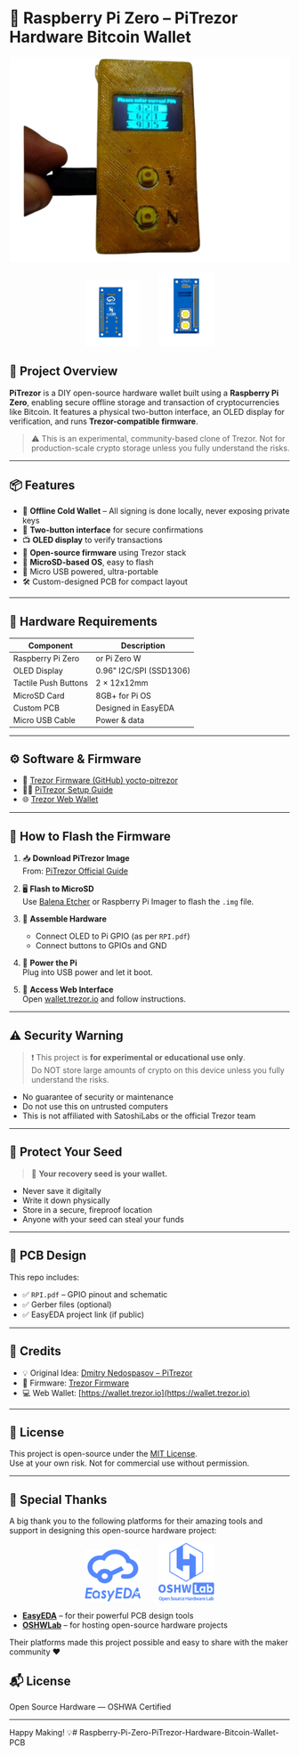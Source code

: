# 🔐 Raspberry Pi Zero – PiTrezor Hardware Bitcoin Wallet

![PiTrezor Banner](Image/demo.png) <!-- Replace with actual image path -->

<p align="center">
  <img src="Image/pi3dback.png" alt="PCB BACK" width="100"/>&nbsp;&nbsp;&nbsp;&nbsp;&nbsp;&nbsp;&nbsp;
  <img src="Image/pi3dfront.png" alt="PCB Front" width="100"/>
</p>

## 🧠 Project Overview

**PiTrezor** is a DIY open-source hardware wallet built using a **Raspberry Pi Zero**, enabling secure offline storage and transaction of cryptocurrencies like Bitcoin. It features a physical two-button interface, an OLED display for verification, and runs **Trezor-compatible firmware**.

> ⚠️ This is an experimental, community-based clone of Trezor. Not for production-scale crypto storage unless you fully understand the risks.

---

## 📦 Features

- 🔐 **Offline Cold Wallet** – All signing is done locally, never exposing private keys  
- 📲 **Two-button interface** for secure confirmations  
- 📺 **OLED display** to verify transactions  
- 🧩 **Open-source firmware** using Trezor stack  
- 💾 **MicroSD-based OS**, easy to flash  
- 🔌 Micro USB powered, ultra-portable  
- 🛠️ Custom-designed PCB for compact layout

---

## 🧰 Hardware Requirements

| Component            | Description                  |
|----------------------|------------------------------|
| Raspberry Pi Zero    | or Pi Zero W                 |
| OLED Display         | 0.96" I2C/SPI (SSD1306)      |
| Tactile Push Buttons | 2 × 12x12mm                  |
| MicroSD Card         | 8GB+ for Pi OS               |
| Custom PCB           | Designed in EasyEDA         |
| Micro USB Cable      | Power & data                 |

---

## ⚙️ Software & Firmware

- 🔧 [Trezor Firmware (GitHub) yocto-pitrezor](https://github.com/heneault/yocto-pitrezor)  
- 🧑‍💻 [PiTrezor Setup Guide](https://www.pitrezor.com/2018/02/pitrezor-homemade-trezor-bitcoin-wallet.html)  
- 🌐 [Trezor Web Wallet](https://wallet.trezor.io/)

---

## 💽 How to Flash the Firmware

1. 📥 **Download PiTrezor Image**  
   From: [PiTrezor Official Guide](https://www.pitrezor.com/2018/02/pitrezor-homemade-trezor-bitcoin-wallet.html)

2. 🖥️ **Flash to MicroSD**  
   Use [Balena Etcher](https://etcher.io/) or Raspberry Pi Imager to flash the `.img` file.

3. 🧩 **Assemble Hardware**  
   - Connect OLED to Pi GPIO (as per `RPI.pdf`)  
   - Connect buttons to GPIOs and GND

4. 🔌 **Power the Pi**  
   Plug into USB power and let it boot.

5. 🔐 **Access Web Interface**  
   Open [wallet.trezor.io](https://wallet.trezor.io/) and follow instructions.

---

## ⚠️ Security Warning

> ❗ This project is **for experimental or educational use only**.  
> Do NOT store large amounts of crypto on this device unless you fully understand the risks.

- No guarantee of security or maintenance
- Do not use this on untrusted computers
- This is not affiliated with SatoshiLabs or the official Trezor team

---

## 🧾 Protect Your Seed

> 🛑 **Your recovery seed is your wallet.**

- Never save it digitally  
- Write it down physically  
- Store in a secure, fireproof location  
- Anyone with your seed can steal your funds

---

## 📐 PCB Design

This repo includes:
- ✅ `RPI.pdf` – GPIO pinout and schematic
- ✅ Gerber files (optional)
- ✅ EasyEDA project link (if public)

---

## 🙏 Credits

- 💡 Original Idea: [Dmitry Nedospasov – PiTrezor](https://www.pitrezor.com/2018/02/pitrezor-homemade-trezor-bitcoin-wallet.html)  
- 🔧 Firmware: [Trezor Firmware](https://github.com/heneault/yocto-pitrezor)  
- 💻 Web Wallet: [https://wallet.trezor.io](https://wallet.trezor.io)

---

## 📜 License

This project is open-source under the [MIT License](LICENSE).  
Use at your own risk. Not for commercial use without permission.

---


## 🙏 Special Thanks

A big thank you to the following platforms for their amazing tools and support in designing this open-source hardware project:

<p align="center">
  <img src="Image/EasyEDA.png" alt="EasyEDA Logo" width="100"/>&nbsp;&nbsp;&nbsp;&nbsp;&nbsp;&nbsp;&nbsp;
  <img src="Image/OSHWLab.png" alt="OSHWLab Logo" width="100"/>
</p>

- **[EasyEDA](https://easyeda.com/)** – for their powerful PCB design tools  
- **[OSHWLab](https://oshwlab.com/)** – for hosting open-source hardware projects

Their platforms made this project possible and easy to share with the maker community ❤️

## 📬 License

Open Source Hardware — OSHWA Certified

---

Happy Making! 💡# Raspberry-Pi-Zero-PiTrezor-Hardware-Bitcoin-Wallet-PCB
